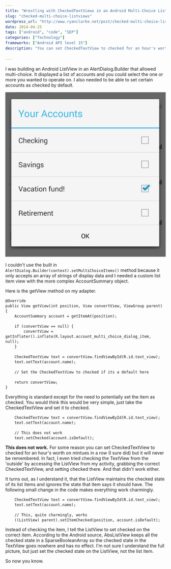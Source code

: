 ```yaml
---
title: "Wrestling with CheckedTextViews in an Android Multi-Choice ListView"
slug: "checked-multi-choice-listviews"
wordpress_url: "http://www.ryanclarke.net/post/checked-multi-choice-listviews/"
date: 2014-04-25
tags: ["android", "code", "SEP"]
categories: ["Technology"]
frameworks: ["Android API level 15"]
description: "You can set CheckedTextView to checked for an hour's worth on mintues but it will never be remembered. Here's how I conquered the beast."

---
```


I was building an Android ListView in an AlertDialog.Builder that allowed multi-choice. It displayed a list of accounts and you could select the one or more you wanted to operate on. I also needed to be able to set certain accounts as checked by default.

![Android MultiChooser AlertDialog](/images/multichooser.png)

I couldn't use the built in `AlertDialog.Builder(context).setMultiChoiceItems()` method because it only accepts an array of strings of display data and I needed a custom list item view with the more complex AccountSummary object.

Here is the getView method on my adapter.

    @Override
    public View getView(int position, View convertView, ViewGroup parent) {
        AccountSummary account = getItemAt(position);

        if (convertView == null) {
            convertView = getInflater().inflate(R.layout.account_multi_choice_dialog_item, null);
        }

        CheckedTextView text = convertView.findViewById(R.id.text_view);
        text.setText(account.name);

        // Set the CheckedTextView to checked if its a default here

        return convertView;
    }

Everything is standard except for the need to potentially set the item as checked. You would think this would be very simple, just take the CheckedTextView and set it to checked.

        CheckedTextView text = convertView.findViewById(R.id.text_view);
        text.setText(account.name);

        // This does not work
        text.setChecked(account.isDefault);

**This does not work.** For some reason you can set CheckedTextView to checked for an hour's worth on mintues in a row (I sure did) but it will never be remembered. In fact, I even tried checking the TextView from the 'outside' by accessing the ListView from my activity, grabbing the correct CheckedTextView, and setting checked there. And that didn't work either.

It turns out, as I understand it, that the ListView maintains the checked state of its list items and ignores the state that item says it should have. The following small change in the code makes everything work charmingly.

        CheckedTextView text = convertView.findViewById(R.id.text_view);
        text.setText(account.name);

        // This, quite charmingly, works
        ((ListView) parent).setItemChecked(position, account.isDefault);

Instead of checking the item, I tell the ListView to set checked on the correct item. According to the Android source, AbsListView keeps all the checked state in a SparseBooleanArray so the checked state in the TextView goes nowhere and has no effect. I'm not sure I understand the full picture, but just set the checked state on the ListView, not the list item.

So now you know.

